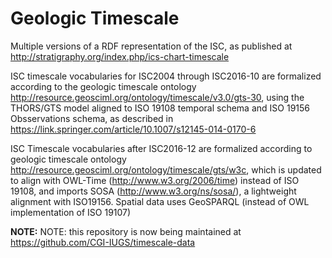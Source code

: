 # Geologic Timescale

Multiple versions of a RDF representation of the ISC, as published at http://stratigraphy.org/index.php/ics-chart-timescale 

ISC timescale vocabularies for ISC2004 through ISC2016-10 are formalized according to the geologic timescale ontology http://resource.geosciml.org/ontology/timescale/v3.0/gts-30, using the THORS/GTS model aligned to ISO 19108 temporal schema and ISO 19156 Obsservations schema, as described in https://link.springer.com/article/10.1007/s12145-014-0170-6 

ISC Timescale vocabularies after ISC2016-12 are formalized according to geologic timescale ontology http://resource.geosciml.org/ontology/timescale/gts/w3c, which is updated to align with OWL-Time (http://www.w3.org/2006/time) instead of ISO 19108, and imports SOSA (http://www.w3.org/ns/sosa/), a lightweight alignment with ISO19156.   Spatial data uses GeoSPARQL (instead of OWL implementation of ISO 19107)

**NOTE:** NOTE: this repository is now being maintained at https://github.com/CGI-IUGS/timescale-data
